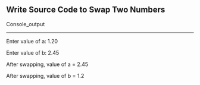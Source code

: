 ## **Write Source Code to Swap Two Numbers**

Console_output

---
Enter value of a: 1.20

Enter value of b: 2.45

After swapping, value of a = 2.45

After swapping, value of b = 1.2